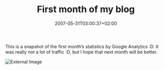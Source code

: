 ﻿---
title: "First month of my blog"
description: ""
date: 2007-05-31T03:00:37+02:00
draft: false
tags: [General]
categories: [General]
---
This is a snapshot of the first month’s statistics by Google Analytics :D. It was really not a lot of traffic :D, but I hope that next month will be better.

![External Image](https://www.codewrecks.com/blog/wp-content/uploads/2007/05/053107-1035-firstmontho11.png)
